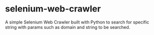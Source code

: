 # selenium-web-crawler
A simple Selenium Web Crawler built with Python to search for specific string with params such as domain and string to be searched.
